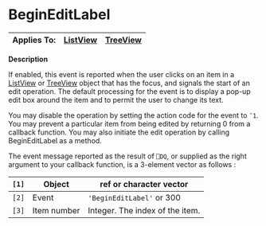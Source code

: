




<h1 class="heading"><span class="name">BeginEditLabel</span></h1>

| Applies To: | [ListView](../a-z/listview.md) | [TreeView](../a-z/treeview.md) |
| --- | --- | ---  |


**Description**


If enabled, this event is reported when the user clicks on an item in a [ListView](../a-z/listview.md) or [TreeView](../a-z/treeview.md) object that has the focus, and signals the start of an edit operation. The default processing for the event is to display a pop-up edit box around the item and to permit the user to change its text.


You may disable the operation by setting the action code for the event to `¯1`. You may prevent a particular item from being edited by returning 0 from a callback function. You may also initiate the edit operation by calling BeginEditLabel as a method.


The event message reported as the result of `⎕DQ`, or supplied as the right argument to your callback function, is a 3-element vector as follows :


| `[1]` | Object | ref or character vector |
| --- | --- | ---  |
| `[2]` | Event | `'BeginEditLabel'` or 300 |
| `[3]` | Item number | Integer. The index of the item. |



